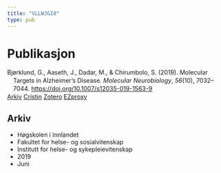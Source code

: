 ```yaml
---
title: "VLLWJGI8"
type: pub
---
```

<h1>Publikasjon</h1>
<article id="csl-bib-container-VLLWJGI8" class="csl-bib-container">
  <div class="csl-bib-body" style="line-height: 1.35; padding-left: 1em; text-indent:-1em;">
  <div class="csl-entry">Bj&#xF8;rklund, G., Aaseth, J., Dadar, M., &amp; Chirumbolo, S. (2019). Molecular Targets in Alzheimer&#x2019;s Disease. <i>Molecular Neurobiology</i>, <i>56</i>(10), 7032&#x2013;7044. <a href="https://doi.org/10.1007/s12035-019-1563-9">https://doi.org/10.1007/s12035-019-1563-9</a></div>
</div>
  <div class="csl-bib-buttons">
    <a href="#taxonomy-article-VLLWJGI8" class="csl-bib-button">Arkiv</a>
    <a href alt="Cristin URL" class="csl-bib-button">Cristin</a>
    <a href alt="Zotero URL" class="csl-bib-button">Zotero</a>
    <a href="http://ezproxy.inn.no/login?url=https://doi.org/10.1007/s12035-019-1563-9" class="csl-bib-button">EZproxy</a>
  </div>
  <div id="csl-bib-meta-container-VLLWJGI8"></div>
</article>
<div id="csl-bib-meta-VLLWJGI8" class="csl-bib-meta">
  <article id="taxonomy-article-VLLWJGI8" class="taxonomy-article">
    <h1>Arkiv</h1>
    <ul>
      <li>Høgskolen i Innlandet</li>
      <li>Fakultet for helse- og sosialvitenskap</li>
      <li>Institutt for helse- og sykepleievitenskap</li>
      <li>2019</li>
      <li>Juni</li>
    </ul>
  </article>
</div>
